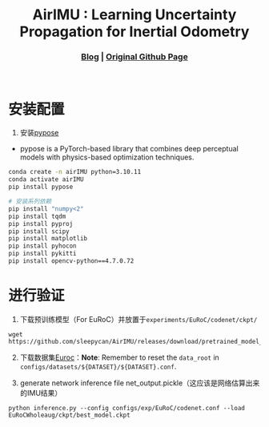 [comment]: <> 

<!-- PROJECT LOGO -->

<p align="center">

  <h1 align="center"> AirIMU : Learning Uncertainty Propagation for Inertial Odometry
  </h1>

[comment]: <> (  <h2 align="center">PAPER</h2>)
  <h3 align="center">
  <a href="https://kwanwaipang.github.io/Blog_basedon_markdown/Deep-IMU-Bias/#airimu-learning-uncertainty-propagation-for-inertial-odometry">Blog</a> 
  | <a href="https://github.com/haleqiu/AirIMU">Original Github Page</a>
  </h3>
  <div align="justify">
  </div>

<br>

<!-- ~~~
rm -rf .git
git init
git add .
git commit -m "first commit"
git branch -M main
git remote add origin https://github.com/KwanWaiPang/AirIMU_comment.git
git push -u origin main
~~~ -->

# 安装配置
1. 安装[pypose](https://github.com/pypose/pypose)
* pypose is a PyTorch-based library that combines deep perceptual models with physics-based optimization techniques.
```Bash
conda create -n airIMU python=3.10.11
conda activate airIMU
pip install pypose

# 安装系列依赖
pip install "numpy<2"
pip install tqdm
pip install pyproj
pip install scipy
pip install matplotlib
pip install pyhocon
pip install pykitti
pip install opencv-python==4.7.0.72

```

# 进行验证
1. 下载预训练模型（For EuRoC）并放置于```experiments/EuRoC/codenet/ckpt/```
~~~
wget https://github.com/sleepycan/AirIMU/releases/download/pretrained_model_euroc/EuRoCWholeaug.zip
~~~

2. 下载数据集[Euroc](https://projects.asl.ethz.ch/datasets/doku.php?id=kmavvisualinertialdatasets)：**Note**: Remember to reset the `data_root` in `configs/datasets/${DATASET}/${DATASET}.conf`.

3. generate network inference file net_output.pickle（这应该是网络估算出来的IMU结果）
~~~
python inference.py --config configs/exp/EuRoC/codenet.conf --load  EuRoCWholeaug/ckpt/best_model.ckpt
~~~
